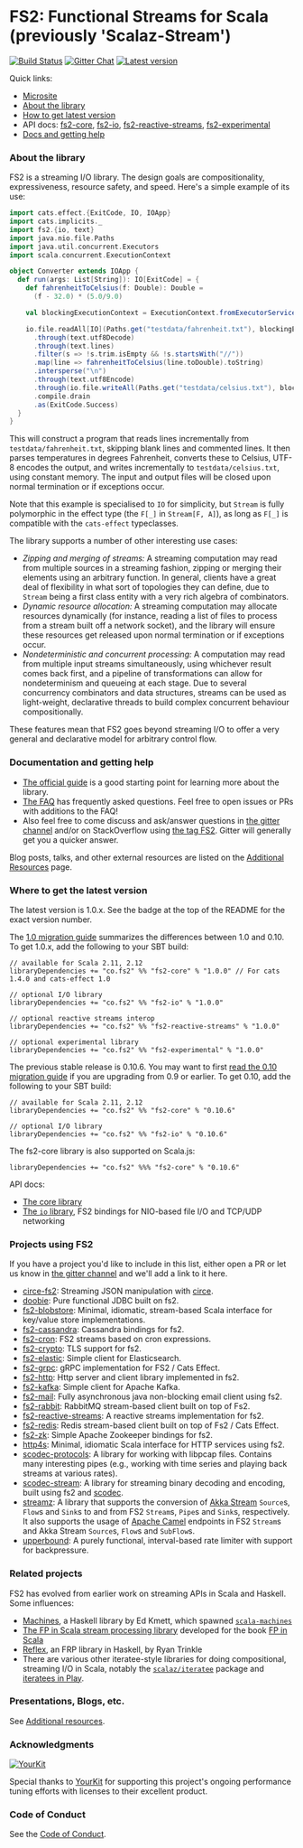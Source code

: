 FS2: Functional Streams for Scala (previously 'Scalaz-Stream')
=============

[![Build Status](https://travis-ci.org/functional-streams-for-scala/fs2.svg?branch=series/1.0)](http://travis-ci.org/functional-streams-for-scala/fs2)
[![Gitter Chat](https://badges.gitter.im/functional-streams-for-scala/fs2.svg)](https://gitter.im/functional-streams-for-scala/fs2)
[![Latest version](https://img.shields.io/maven-central/v/co.fs2/fs2-core_2.12.svg)](https://index.scala-lang.org/functional-streams-for-scala/fs2/fs2-core)

Quick links:

* [Microsite][microsite]
* [About the library](#about)
* [How to get latest version](#getit)
* API docs: [fs2-core][core-api], [fs2-io][io-api], [fs2-reactive-streams][rx-api], [fs2-experimental][experimental-api]
* [Docs and getting help](#docs)

[microsite]: http://fs2.io/index.html
[core-api]: https://oss.sonatype.org/service/local/repositories/releases/archive/co/fs2/fs2-core_2.12/1.0.0/fs2-core_2.12-1.0.0-javadoc.jar/!/fs2/index.html
[io-api]: https://oss.sonatype.org/service/local/repositories/releases/archive/co/fs2/fs2-io_2.12/1.0.0/fs2-io_2.12-1.0.0-javadoc.jar/!/fs2/io/index.html
[rx-api]: https://oss.sonatype.org/service/local/repositories/releases/archive/co/fs2/fs2-reactive-streams_2.12/1.0.0/fs2-reactive-streams_2.12-1.0.0-javadoc.jar/!/fs2/interop/reactivestreams/index.html
[experimental-api]: https://oss.sonatype.org/service/local/repositories/releases/archive/co/fs2/fs2-experimental_2.12/1.0.0/fs2-experimental_2.12-1.0.0-javadoc.jar/!/fs2/experimental/index.html

### <a id="about"></a>About the library ###

FS2 is a streaming I/O library. The design goals are compositionality, expressiveness, resource safety, and speed. Here's a simple example of its use:

```scala
import cats.effect.{ExitCode, IO, IOApp}
import cats.implicits._
import fs2.{io, text}
import java.nio.file.Paths
import java.util.concurrent.Executors
import scala.concurrent.ExecutionContext

object Converter extends IOApp {
  def run(args: List[String]): IO[ExitCode] = {
    def fahrenheitToCelsius(f: Double): Double =
      (f - 32.0) * (5.0/9.0)

    val blockingExecutionContext = ExecutionContext.fromExecutorService(Executors.newFixedThreadPool(2))

    io.file.readAll[IO](Paths.get("testdata/fahrenheit.txt"), blockingExecutionContext, 4096)
      .through(text.utf8Decode)
      .through(text.lines)
      .filter(s => !s.trim.isEmpty && !s.startsWith("//"))
      .map(line => fahrenheitToCelsius(line.toDouble).toString)
      .intersperse("\n")
      .through(text.utf8Encode)
      .through(io.file.writeAll(Paths.get("testdata/celsius.txt"), blockingExecutionContext))
      .compile.drain
      .as(ExitCode.Success)
  }
}
```

This will construct a program that reads lines incrementally from `testdata/fahrenheit.txt`, skipping blank lines and commented lines. It then parses temperatures in degrees Fahrenheit, converts these to Celsius, UTF-8 encodes the output, and writes incrementally to `testdata/celsius.txt`, using constant memory. The input and output files will be closed upon normal termination or if exceptions occur.

Note that this example is specialised to `IO` for simplicity, but `Stream` is fully polymorphic in the effect type (the `F[_]` in `Stream[F, A]`), as long as `F[_]` is compatible with the `cats-effect` typeclasses.

The library supports a number of other interesting use cases:

* _Zipping and merging of streams:_ A streaming computation may read from multiple sources in a streaming fashion, zipping or merging their elements using an arbitrary function. In general, clients have a great deal of flexibility in what sort of topologies they can define, due to `Stream` being a first class entity with a very rich algebra of combinators.
* _Dynamic resource allocation:_ A streaming computation may allocate resources dynamically (for instance, reading a list of files to process from a stream built off a network socket), and the library will ensure these resources get released upon normal termination or if exceptions occur.
* _Nondeterministic and concurrent processing:_ A computation may read from multiple input streams simultaneously, using whichever result comes back first, and a pipeline of transformations can allow for nondeterminism and queueing at each stage. Due to several concurrency combinators and data structures, streams can be used as light-weight, declarative threads to build complex concurrent behaviour compositionally.

These features mean that FS2 goes beyond streaming I/O to offer a very general and declarative model for arbitrary control flow.

### <a id="docs"></a>Documentation and getting help ###

* [The official guide](https://functional-streams-for-scala.github.io/fs2/guide.html) is a good starting point for learning more about the library.
* [The FAQ](https://functional-streams-for-scala.github.io/fs2/faq.html) has frequently asked questions. Feel free to open issues or PRs with additions to the FAQ!
* Also feel free to come discuss and ask/answer questions in [the gitter channel](https://gitter.im/functional-streams-for-scala/fs2) and/or on StackOverflow using [the tag FS2](http://stackoverflow.com/tags/fs2). Gitter will generally get you a quicker answer.

Blog posts, talks, and other external resources are listed on the [Additional Resources](https://github.com/functional-streams-for-scala/fs2/wiki/Additional-Resources) page.

### <a id="getit"></a> Where to get the latest version ###

The latest version is 1.0.x. See the badge at the top of the README for the exact version number.

The [1.0 migration guide](https://github.com/functional-streams-for-scala/fs2/blob/series/1.0/docs/migration-guide-1.0.md)
summarizes the differences between 1.0 and 0.10. To get 1.0.x, add the following to your SBT build:

```
// available for Scala 2.11, 2.12
libraryDependencies += "co.fs2" %% "fs2-core" % "1.0.0" // For cats 1.4.0 and cats-effect 1.0

// optional I/O library
libraryDependencies += "co.fs2" %% "fs2-io" % "1.0.0"

// optional reactive streams interop
libraryDependencies += "co.fs2" %% "fs2-reactive-streams" % "1.0.0"

// optional experimental library
libraryDependencies += "co.fs2" %% "fs2-experimental" % "1.0.0"
```

The previous stable release is 0.10.6. You may want to first
[read the 0.10 migration guide](https://github.com/functional-streams-for-scala/fs2/blob/series/0.10/docs/migration-guide-0.10.md)
if you are upgrading from 0.9 or earlier. To get 0.10, add the following to your SBT build:

```
// available for Scala 2.11, 2.12
libraryDependencies += "co.fs2" %% "fs2-core" % "0.10.6"

// optional I/O library
libraryDependencies += "co.fs2" %% "fs2-io" % "0.10.6"
```

The fs2-core library is also supported on Scala.js:

```
libraryDependencies += "co.fs2" %%% "fs2-core" % "0.10.6"
```

API docs:

* [The core library][core-api]
* [The `io` library][io-api], FS2 bindings for NIO-based file I/O and TCP/UDP networking

### Projects using FS2 ###

If you have a project you'd like to include in this list, either open a PR or let us know in [the gitter channel](https://gitter.im/functional-streams-for-scala/fs2) and we'll add a link to it here.

* [circe-fs2](https://github.com/circe/circe-fs2): Streaming JSON manipulation with [circe](https://github.com/circe/circe).
* [doobie](https://github.com/tpolecat/doobie): Pure functional JDBC built on fs2.
* [fs2-blobstore](https://github.com/lendup/fs2-blobstore): Minimal, idiomatic, stream-based Scala interface for key/value store implementations.
* [fs2-cassandra](https://github.com/Spinoco/fs2-cassandra): Cassandra bindings for fs2.
* [fs2-cron](https://github.com/fthomas/fs2-cron): FS2 streams based on cron expressions.
* [fs2-crypto](https://github.com/Spinoco/fs2-crypto): TLS support for fs2.
* [fs2-elastic](https://github.com/amarrella/fs2-elastic): Simple client for Elasticsearch.
* [fs2-grpc](https://github.com/fiadliel/fs2-grpc): gRPC implementation for FS2 / Cats Effect.
* [fs2-http](https://github.com/Spinoco/fs2-http): Http server and client library implemented in fs2.
* [fs2-kafka](https://github.com/Spinoco/fs2-kafka): Simple client for Apache Kafka.
* [fs2-mail](https://github.com/Spinoco/fs2-mail): Fully asynchronous java non-blocking email client using fs2.
* [fs2-rabbit](https://github.com/gvolpe/fs2-rabbit): RabbitMQ stream-based client built on top of Fs2.
* [fs2-reactive-streams](https://github.com/zainab-ali/fs2-reactive-streams): A reactive streams implementation for fs2.
* [fs2-redis](https://github.com/gvolpe/fs2-redis): Redis stream-based client built on top of Fs2 / Cats Effect.
* [fs2-zk](https://github.com/Spinoco/fs2-zk): Simple Apache Zookeeper bindings for fs2.
* [http4s](http://http4s.org/): Minimal, idiomatic Scala interface for HTTP services using fs2.
* [scodec-protocols](https://github.com/scodec/scodec-protocols): A library for working with libpcap files. Contains many interesting pipes (e.g., working with time series and playing back streams at various rates).
* [scodec-stream](https://github.com/scodec/scodec-stream): A library for streaming binary decoding and encoding, built using fs2 and [scodec](https://github.com/scodec/scodec).
* [streamz](https://github.com/krasserm/streamz): A library that supports the conversion of [Akka Stream](http://doc.akka.io/docs/akka/2.4/scala/stream/index.html) `Source`s, `Flow`s and `Sink`s to and from FS2 `Stream`s, `Pipe`s and `Sink`s, respectively. It also supports the usage of [Apache Camel](http://camel.apache.org/) endpoints in FS2 `Stream`s and Akka Stream `Source`s, `Flow`s and `SubFlow`s.
* [upperbound](https://github.com/SystemFw/upperbound): A purely functional, interval-based rate limiter with support for backpressure.

### Related projects ###

FS2 has evolved from earlier work on streaming APIs in Scala and Haskell. Some influences:

* [Machines](https://github.com/ekmett/machines/), a Haskell library by Ed Kmett, which spawned [`scala-machines`](https://github.com/runarorama/scala-machines)
* [The FP in Scala stream processing library](https://github.com/fpinscala/fpinscala/blob/master/answers/src/main/scala/fpinscala/streamingio/StreamingIO.scala) developed for the book [FP in Scala](https://www.manning.com/books/functional-programming-in-scala)
* [Reflex](https://hackage.haskell.org/package/reflex), an FRP library in Haskell, by Ryan Trinkle
* There are various other iteratee-style libraries for doing compositional, streaming I/O in Scala, notably the [`scalaz/iteratee`](https://github.com/scalaz/scalaz/tree/scalaz-seven/iteratee) package and [iteratees in Play](https://www.playframework.com/documentation/2.0/Iteratees).

### Presentations, Blogs, etc. ###

See [Additional resources](https://github.com/functional-streams-for-scala/fs2/wiki/Additional-Resources).

### Acknowledgments ###

[![YourKit](https://www.yourkit.com/images/yklogo.png)](https://www.yourkit.com/)

Special thanks to [YourKit](https://www.yourkit.com/) for supporting this project's ongoing performance tuning efforts with licenses to their excellent product.

### Code of Conduct ###

See the [Code of Conduct](CODE_OF_CONDUCT.md).

